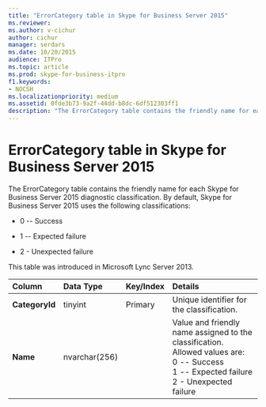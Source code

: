 ```yaml
---
title: "ErrorCategory table in Skype for Business Server 2015"
ms.reviewer: 
ms.author: v-cichur
author: cichur
manager: serdars
ms.date: 10/20/2015
audience: ITPro
ms.topic: article
ms.prod: skype-for-business-itpro
f1.keywords:
- NOCSH
ms.localizationpriority: medium
ms.assetid: 0fde3b73-9a2f-44dd-b8dc-6df512303ff1
description: "The ErrorCategory table contains the friendly name for each Skype for Business Server 2015 diagnostic classification. By default, Skype for Business Server 2015 uses the following classifications:"
---
```


# ErrorCategory table in Skype for Business Server 2015
 
The ErrorCategory table contains the friendly name for each Skype for Business Server 2015 diagnostic classification. By default, Skype for Business Server 2015 uses the following classifications:
  
- 0 -- Success
    
- 1 -- Expected failure
    
- 2 - Unexpected failure
    
This table was introduced in Microsoft Lync Server 2013.
  
|**Column**|**Data Type**|**Key/Index**|**Details**|
|:-----|:-----|:-----|:-----|
|**CategoryId** <br/> |tinyint  <br/> |Primary  <br/> |Unique identifier for the classification.  <br/> |
|**Name** <br/> |nvarchar(256)  <br/> || Value and friendly name assigned to the classification. Allowed values are: <br/>  0 -- Success <br/>  1 -- Expected failure <br/>  2 - Unexpected failure <br/> |
   

